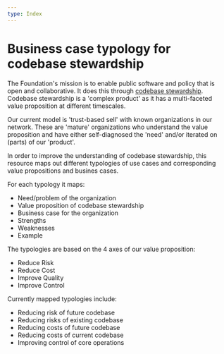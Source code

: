 ```yaml
---
type: Index
---
```


# Business case typology for codebase stewardship 

The Foundation's mission is to enable public software and policy that is open and collaborative. It does this through [codebase stewardship](https://about.publiccode.net/activities/codebase-stewardship/). Codebase stewardship is a 'complex product' as it has a multi-faceted value proposition at different timescales. 

Our current model is 'trust-based sell' with known organizations in our network. These are 'mature' organizations who understand the value proposition and have either self-diagnosed the 'need' and/or iterated on (parts) of our 'product'.

In order to improve the understanding of codebase stewardship, this resource maps out different typologies of use cases and corresponding value propositions and busines cases.

For each typology it maps:
* Need/problem of the organization
* Value proposition of codebase stewardship
* Business case for the organization
* Strengths
* Weaknesses
* Example

The typologies are based on the 4 axes of our value proposition:
* Reduce Risk
* Reduce Cost
* Improve Quality
* Improve Control

Currently mapped typologies include:
* Reducing risk of future codebase
* Reducing risks of existing codebase
* Reducing costs of future codebase
* Reducing costs of current codebase
* Improving control of core operations
